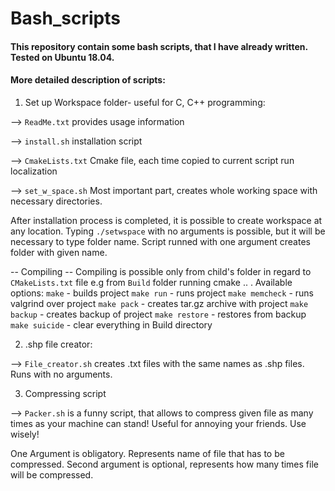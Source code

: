# Bash_scripts

#### This repository contain some bash scripts, that I have already written. Tested on Ubuntu 18.04.

#### More detailed description of scripts:

1. Set up Workspace folder- useful for C, C++ programming:

--> `ReadMe.txt` provides usage information

--> `install.sh` installation script

--> `CmakeLists.txt` Cmake file, each time copied to current script run localization

--> `set_w_space.sh` Most important part, creates whole working space with necessary directories. 

After installation process is completed, it is possible to create workspace at any location. Typing `./setwspace` with no arguments is possible, but it will be necessary to  type folder name. Script runned with one argument creates folder with given name. 

-- Compiling -- 
Compiling is possible only from child's folder in regard to `CMakeLists.txt` file e.g from `Build` folder running cmake .. .
Available options:
`make` - builds project
`make run` - runs project
`make memcheck` - runs valgrind over project
`make pack` - creates tar.gz archive with project
`make backup` - creates backup of project
`make restore` - restores from backup
`make suicide` - clear everything in Build directory


2. .shp file creator:

--> `File_creator.sh` creates .txt files with the same names as .shp files.
Runs with no arguments.

3. Compressing script

--> `Packer.sh` is a funny script, that allows to compress given file as many times as your machine can stand! Useful for annoying your friends. Use wisely!

One Argument is obligatory. Represents name of file that has to be compressed. Second argument is optional, represents how many times file will be compressed.
